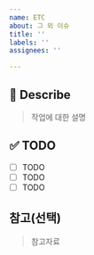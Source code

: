 ```yaml
---
name: ETC
about: 그 외 이슈
title: ''
labels: ''
assignees: ''

---
```


## 📖 Describe
> 작업에 대한 설명

## ✅ TODO
- [ ] TODO
- [ ] TODO
- [ ] TODO

## 참고(선택)
> 참고자료
